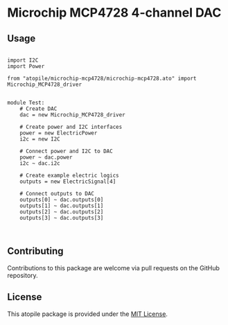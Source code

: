 # Microchip MCP4728 4-channel DAC

## Usage

```ato

import I2C
import Power

from "atopile/microchip-mcp4728/microchip-mcp4728.ato" import Microchip_MCP4728_driver


module Test:
    # Create DAC
    dac = new Microchip_MCP4728_driver

    # Create power and I2C interfaces
    power = new ElectricPower
    i2c = new I2C

    # Connect power and I2C to DAC
    power ~ dac.power
    i2c ~ dac.i2c

    # Create example electric logics
    outputs = new ElectricSignal[4]

    # Connect outputs to DAC
    outputs[0] ~ dac.outputs[0]
    outputs[1] ~ dac.outputs[1]
    outputs[2] ~ dac.outputs[2]
    outputs[3] ~ dac.outputs[3]



```

## Contributing

Contributions to this package are welcome via pull requests on the GitHub repository.

## License

This atopile package is provided under the [MIT License](https://opensource.org/license/mit/).
